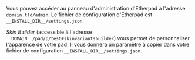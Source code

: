 Vous pouvez accéder au panneau d'administration d'Etherpad à l'adresse `domain.tld/admin`. Le fichier de configuration d'Etherpad est `__INSTALL_DIR__/settings.json`.

*Skin Builder* (accessible à l'adresse `__DOMAIN__/pad/p/test#skinvariantsbuilder`) vous permet de personnaliser l'apparence de votre pad. Il vous donnera un paramètre à copier dans votre fichier de configuration `__INSTALL_DIR__/settings.json`.
